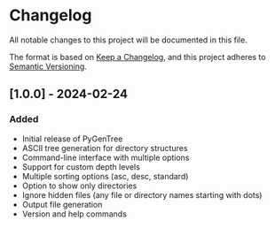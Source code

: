 # Changelog

All notable changes to this project will be documented in this file.

The format is based on [Keep a Changelog](https://keepachangelog.com/en/1.0.0/),
and this project adheres to [Semantic Versioning](https://semver.org/spec/v2.0.0.html).

## [1.0.0] - 2024-02-24

### Added
- Initial release of PyGenTree
- ASCII tree generation for directory structures
- Command-line interface with multiple options
- Support for custom depth levels
- Multiple sorting options (asc, desc, standard)
- Option to show only directories
- Ignore hidden files (any file or directory names starting with dots)
- Output file generation
- Version and help commands